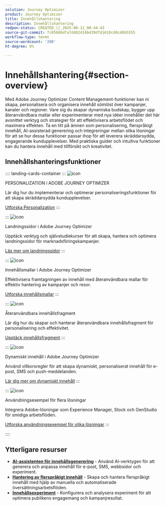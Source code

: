 ```yaml
---
solution: Journey Optimizer
product: Journey Optimizer
title: Innehållshantering
description: Innehållshantering
redpen-status: CREATED_||_2025-08-12_00-44-43
source-git-commit: fc85686dfa7d482416b439dfd1610cd0cd6b5555
workflow-type: tm+mt
source-wordcount: '280'
ht-degree: 0%

---
```



# Innehållshantering{#section-overview}

Med Adobe Journey Optimizer Content Management-funktioner kan ni skapa, personalisera och organisera innehåll sömlöst över kampanjer, kanaler och regioner. Vare sig du skapar dynamiska budskap, bygger upp återanvändbara mallar eller experimenterar med nya idéer innehåller det här avsnittet verktyg och strategier för att effektivisera arbetsflödet och maximera effekten. Ta en titt på ämnen som personalisering, flerspråkigt innehåll, AI-assisterad generering och integreringar mellan olika lösningar för att se hur dessa funktioner passar ihop för att leverera skräddarsydda, engagerande kundupplevelser. Med praktiska guider och intuitiva funktioner kan du hantera innehåll med tillförsikt och kreativitet.

## Innehållshanteringsfunktioner

:::: landing-cards-container
:::
![icon](https://cdn.experienceleague.adobe.com/icons/bullseye.svg)

PERSONALIZATION i ADOBE JOURNEY OPTIMIZER

Lär dig hur du implementerar och optimerar personaliseringsfunktioner för att skapa skräddarsydda kundupplevelser.

[Utforska Personalization](personalization-landing-page.md)
:::

:::
![icon](https://cdn.experienceleague.adobe.com/icons/circle-play.svg)

Landningssidor i Adobe Journey Optimizer

Upptäck verktyg och självstudiekurser för att skapa, hantera och optimera landningssidor för marknadsföringskampanjer.

[Läs mer om landningssidor](landing-pages-landing-page.md)
:::

:::
![icon](https://cdn.experienceleague.adobe.com/icons/list-check.svg)

Innehållsmallar i Adobe Journey Optimizer

Effektivisera framtagningen av innehåll med återanvändbara mallar för effektiv hantering av kampanjer och resor.

[Utforska innehållsmallar](content-templates-landing-page.md)
:::

:::
![icon](https://cdn.experienceleague.adobe.com/icons/puzzle-piece.svg)

Återanvändbara innehållsfragment

Lär dig hur du skapar och hanterar återanvändbara innehållsfragment för personalisering och effektivitet.

[Upptäck innehållsfragment](fragments-landing-page.md)
:::

:::
![icon](https://cdn.experienceleague.adobe.com/icons/gear.svg)

Dynamiskt innehåll i Adobe Journey Optimizer

Använd villkorsregler för att skapa dynamiskt, personaliserat innehåll för e-post, SMS och push-meddelanden.

[Lär dig mer om dynamiskt innehåll](dynamic-landing-page.md)
:::

:::
![icon](https://cdn.experienceleague.adobe.com/icons/puzzle-piece.svg)

Användningsexempel för flera lösningar

Integrera Adobe-lösningar som Experience Manager, Stock och GenStudio för smidiga arbetsflöden.

[Utforska användningsexempel för olika lösningar](combine-landing-page.md)
:::

::::


## Ytterligare resurser

- **[AI-assistenten för innehållsgenerering](ai-assistant-landing-page.md)** - Använd AI-verktygen för att generera och anpassa innehåll för e-post, SMS, webbsidor och experiment.
- **[Hantering av flerspråkigt innehåll](content-multilingual-landing-page.md)** - Skapa och hantera flerspråkigt innehåll med hjälp av manuella och automatiserade översättningsarbetsflöden.
- **[Innehållsexperiment](content-experiment-landing-page.md)** - Konfigurera och analysera experiment för att optimera publikens engagemang och kampanjresultat.
